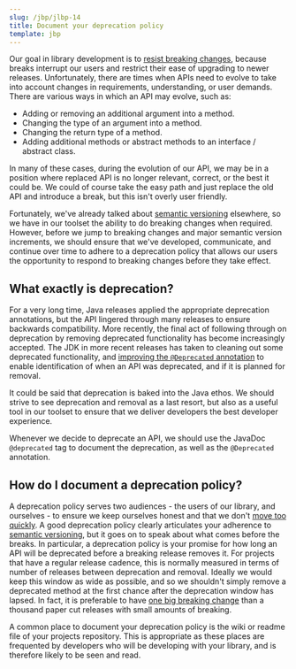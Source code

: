 ```yaml
---
slug: /jbp/jlbp-14
title: Document your deprecation policy
template: jbp
---
```


Our goal in library development is to [resist breaking changes](/jbp/jlbp-6.html), because breaks interrupt our users and restrict their ease of upgrading to newer releases. Unfortunately, there are times when APIs need to evolve to take into account changes in requirements, understanding, or user demands. There are various ways in which an API may evolve, such as:

* Adding or removing an additional argument into a method.
* Changing the type of an argument into a method.
* Changing the return type of a method.
* Adding additional methods or abstract methods to an interface / abstract class.

In many of these cases, during the evolution of our API, we may be in a position where replaced API is no longer relevant, correct, or the best it could be. We could of course take the easy path and just replace the old API and introduce a break, but this isn't overly user friendly. 

Fortunately, we've already talked about [semantic versioning](/jbp/jlbp-5.html) elsewhere, so we have in our toolset the ability to do breaking changes when required. However, before we jump to breaking changes and major semantic version increments, we should ensure that we've developed, communicate, and continue over time to adhere to a deprecation policy that allows our users the opportunity to respond to breaking changes before they take effect.

## What exactly is deprecation?

For a very long time, Java releases applied the appropriate deprecation annotations, but the API lingered through many releases to ensure backwards compatibility. More recently, the final act of following through on deprecation by removing deprecated functionality has become increasingly accepted. The JDK in more recent releases has taken to cleaning out some deprecated functionality, and [improving the `@Deprecated` annotation](https://openjdk.java.net/jeps/277) to enable identification of when an API was deprecated, and if it is planned for removal.

It could be said that deprecation is baked into the Java ethos. We should strive to see deprecation and removal as a last resort, but also as a useful tool in our toolset to ensure that we deliver developers the best developer experience.

Whenever we decide to deprecate an API, we should use the JavaDoc `@deprecated` tag to document the deprecation, as well as the `@Deprecated` annotation.

## How do I document a deprecation policy?

A deprecation policy serves two audiences - the users of our library, and ourselves - to ensure we keep ourselves honest and that we don't [move too quickly](/jbp/jlbp-6.html). A good deprecation policy clearly articulates your adherence to [semantic versioning](/jbp/jlbp-5.html), but it goes on to speak about what comes before the breaks. In particular, a deprecation policy is your promise for how long an API will be deprecated before a breaking release removes it. For projects that have a regular release cadence, this is normally measured in terms of number of releases between deprecation and removal. Ideally we would keep this window as wide as possible, and so we shouldn't simply remove a deprecated method at the first chance after the deprecation window has lapsed. In fact, it is preferable to have [one big breaking change](/jbp/jlbp-6.html) than a thousand paper cut releases with small amounts of breaking.

A common place to document your deprecation policy is the wiki or readme file of your projects repository. This is appropriate as these places are frequented by developers who will be developing with your library, and is therefore likely to be seen and read.
